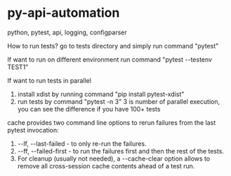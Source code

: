 # py-api-automation
python, pytest, api, logging, configparser


How to run tests?
go to tests directory and simply run command "pytest"

If want to run on different environment
run command "pytest --testenv TEST1"

If want to run tests in parallel
1. install xdist by running command "pip install pytest-xdist"
2. run tests by command "pytest -n 3" 3 is number of parallel execution, you can see the difference if you have 100+ tests

cache provides two command line options to rerun failures from the last pytest invocation:

1. --lf, --last-failed - to only re-run the failures.
2. --ff, --failed-first - to run the failures first and then the rest of the tests.
3. For cleanup (usually not needed), a --cache-clear option allows to remove all cross-session cache contents ahead of a test run.
